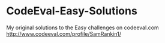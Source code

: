 # CodeEval-Easy-Solutions
My original solutions to the Easy challenges on codeeval.com<br />
http://www.codeeval.com/profile/SamRankin1/
